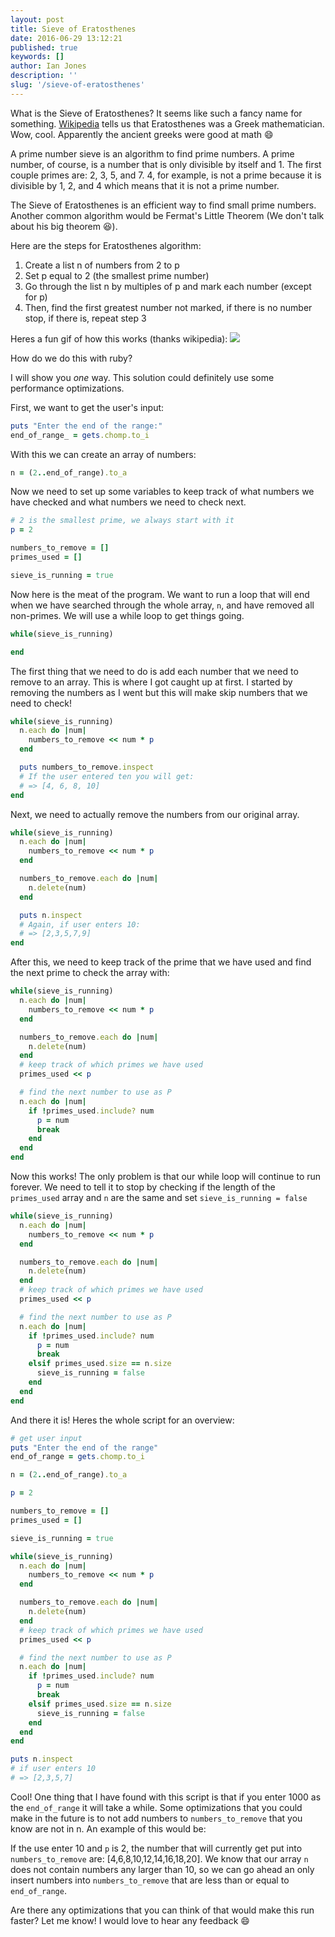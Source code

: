 ```yaml
---
layout: post
title: Sieve of Eratosthenes
date: 2016-06-29 13:12:21
published: true
keywords: []
author: Ian Jones
description: ''
slug: '/sieve-of-eratosthenes'
---
```


What is the Sieve of Eratosthenes? It seems like such a fancy name for
something. [Wikipedia](https://en.wikipedia.org/wiki/Sieve_of_Eratosthenes)
tells us that Eratosthenes was a Greek mathematician. Wow, cool. Apparently
the ancient greeks were good at math :smile:

A prime number sieve is an algorithm to find prime numbers. A prime number,
of course, is a number that is only divisible by itself and 1. The first couple
primes are: 2, 3, 5, and 7. 4, for example, is not a prime because it is divisible
by 1, 2, and 4 which means that it is not a prime number.

The Sieve of Eratosthenes is an efficient way to find small prime numbers. Another
common algorithm would be Fermat's Little Theorem (We don't talk about his big theorem :laughing:).

Here are the steps for Eratosthenes algorithm:
1. Create a list n of numbers from 2 to p
2. Set p equal to 2 (the smallest prime number)
3. Go through the list n by multiples of p and mark each number (except for p)
4. Then, find the first greatest number not marked, if there is no number stop,
if there is, repeat step 3

Heres a fun gif of how this works (thanks wikipedia):
![](https://upload.wikimedia.org/wikipedia/commons/b/b9/Sieve_of_Eratosthenes_animation.gif)

How do we do this with ruby?

I will show you _one_ way. This solution could definitely use some performance optimizations.

First, we want to get the user's input:

```ruby
puts "Enter the end of the range:"
end_of_range_ = gets.chomp.to_i
```

With this we can create an array of numbers:

```ruby
n = (2..end_of_range).to_a
```

Now we need to set up some variables to keep track of what numbers we have checked
and what numbers we need to check next.

```ruby
# 2 is the smallest prime, we always start with it
p = 2

numbers_to_remove = []
primes_used = []

sieve_is_running = true
```

Now here is the meat of the program. We want to run a loop that will end when we have
searched through the whole array, `n`, and have removed all non-primes. We will use a
while loop to get things going.

```ruby
while(sieve_is_running)

end
```

The first thing that we need to do is add each number that we need to remove to an
array. This is where I got caught up at first. I started by removing the numbers as I
went but this will make skip numbers that we need to check!

```ruby
while(sieve_is_running)
  n.each do |num|
    numbers_to_remove << num * p
  end

  puts numbers_to_remove.inspect
  # If the user entered ten you will get:
  # => [4, 6, 8, 10]
end
```

Next, we need to actually remove the numbers from our original array.

```ruby
while(sieve_is_running)
  n.each do |num|
    numbers_to_remove << num * p
  end

  numbers_to_remove.each do |num|
    n.delete(num)
  end

  puts n.inspect
  # Again, if user enters 10:
  # => [2,3,5,7,9]
end
```

After this, we need to keep track of the prime that we have used and find
the next prime to check the array with:

```ruby
while(sieve_is_running)
  n.each do |num|
    numbers_to_remove << num * p
  end

  numbers_to_remove.each do |num|
    n.delete(num)
  end
  # keep track of which primes we have used
  primes_used << p

  # find the next number to use as P
  n.each do |num|
    if !primes_used.include? num
      p = num
      break
    end
  end
end
```

Now this works! The only problem is that our while loop will continue to run
forever. We need to tell it to stop by checking if the length of the `primes_used`
array and `n` are the same and set `sieve_is_running = false`

```ruby
while(sieve_is_running)
  n.each do |num|
    numbers_to_remove << num * p
  end

  numbers_to_remove.each do |num|
    n.delete(num)
  end
  # keep track of which primes we have used
  primes_used << p

  # find the next number to use as P
  n.each do |num|
    if !primes_used.include? num
      p = num
      break
    elsif primes_used.size == n.size
      sieve_is_running = false
    end
  end
end
```

And there it is! Heres the whole script for an overview:

```ruby
# get user input
puts "Enter the end of the range"
end_of_range = gets.chomp.to_i

n = (2..end_of_range).to_a

p = 2

numbers_to_remove = []
primes_used = []

sieve_is_running = true

while(sieve_is_running)
  n.each do |num|
    numbers_to_remove << num * p
  end

  numbers_to_remove.each do |num|
    n.delete(num)
  end
  # keep track of which primes we have used
  primes_used << p

  # find the next number to use as P
  n.each do |num|
    if !primes_used.include? num
      p = num
      break
    elsif primes_used.size == n.size
      sieve_is_running = false
    end
  end
end

puts n.inspect
# if user enters 10
# => [2,3,5,7]
```

Cool! One thing that I have found with this script is that if you enter 1000 as
the `end_of_range` it will take a while. Some optimizations that you could make
in the future is to not add numbers to `numbers_to_remove` that you know are not
in n. An example of this would be:

If the use enter 10 and `p` is 2, the number that will currently get put into
`numbers_to_remove` are: [4,6,8,10,12,14,16,18,20]. We know that our array `n`
does not contain numbers any larger than 10, so we can go ahead an only insert
numbers into `numbers_to_remove` that are less than or equal to `end_of_range`.

Are there any optimizations that you can think of that would make this run faster?
Let me know! I would love to hear any feedback :smile:
